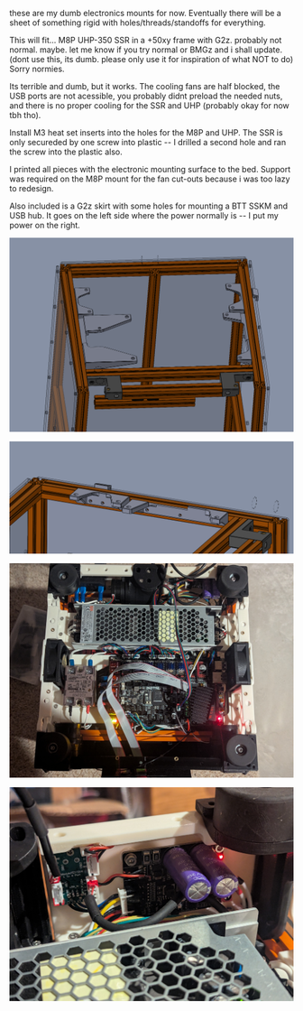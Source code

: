 these are my dumb electronics mounts for now.  Eventually there will be a sheet of something rigid with holes/threads/standoffs for everything.

This will fit...
M8P
UHP-350
SSR
in a +50xy frame with G2z.  probably not normal. maybe. let me know if you try normal or BMGz and i shall update.  (dont use this, its dumb. please only use it for inspiration of what NOT to do)
Sorry normies.

Its terrible and dumb, but it works.
The cooling fans are half blocked, 
the USB ports are not acessible, 
you probably didnt preload the needed nuts,
and there is no proper cooling for the SSR and UHP (probably okay for now tbh tho).

Install M3 heat set inserts into the holes for the M8P and UHP.
The SSR is only secureded by one screw into plastic -- I drilled a second hole and ran the screw into the plastic also.

I printed all pieces with the electronic mounting surface to the bed.
Support was required on the M8P mount for the fan cut-outs because i was too lazy to redesign.


Also included is a G2z skirt with some holes for mounting a BTT SSKM and USB hub.  It goes on the left side where the power normally is -- I put my power on the right.


![cad](CAD.png?raw=true)

![installed](cad_install.png?raw=true)

![irl](irl.jpg?raw=true)

![sksm](SKSM_mounted.jpg?raw=true)
